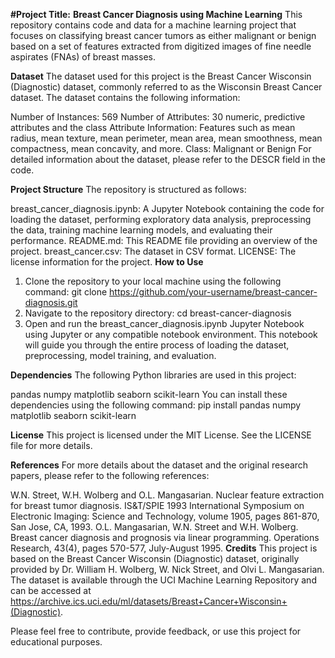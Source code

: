**#Project Title:**
**Breast Cancer Diagnosis using Machine Learning**
This repository contains code and data for a machine learning project that focuses on classifying breast cancer tumors as either malignant or benign based on a set of features extracted from digitized images of fine needle aspirates (FNAs) of breast masses.

**Dataset**
The dataset used for this project is the Breast Cancer Wisconsin (Diagnostic) dataset, commonly referred to as the Wisconsin Breast Cancer dataset. The dataset contains the following information:

Number of Instances: 569
Number of Attributes: 30 numeric, predictive attributes and the class
Attribute Information: Features such as mean radius, mean texture, mean perimeter, mean area, mean smoothness, mean compactness, mean concavity, and more.
Class: Malignant or Benign
For detailed information about the dataset, please refer to the DESCR field in the code.

**Project Structure**
The repository is structured as follows:

breast_cancer_diagnosis.ipynb: A Jupyter Notebook containing the code for loading the dataset, performing exploratory data analysis, preprocessing the data, training machine learning models, and evaluating their performance.
README.md: This README file providing an overview of the project.
breast_cancer.csv: The dataset in CSV format.
LICENSE: The license information for the project.
**How to Use**
1. Clone the repository to your local machine using the following command:
git clone https://github.com/your-username/breast-cancer-diagnosis.git
2. Navigate to the repository directory:
cd breast-cancer-diagnosis
3. Open and run the breast_cancer_diagnosis.ipynb Jupyter Notebook using Jupyter or any compatible notebook environment. This notebook will guide you through the entire process of loading the dataset, preprocessing, model training, and evaluation.

**Dependencies**
The following Python libraries are used in this project:

pandas
numpy
matplotlib
seaborn
scikit-learn
You can install these dependencies using the following command:
pip install pandas numpy matplotlib seaborn scikit-learn

**License**
This project is licensed under the MIT License. See the LICENSE file for more details.

**References**
For more details about the dataset and the original research papers, please refer to the following references:

W.N. Street, W.H. Wolberg and O.L. Mangasarian. Nuclear feature extraction for breast tumor diagnosis. IS&T/SPIE 1993 International Symposium on Electronic Imaging: Science and Technology, volume 1905, pages 861-870, San Jose, CA, 1993.
O.L. Mangasarian, W.N. Street and W.H. Wolberg. Breast cancer diagnosis and prognosis via linear programming. Operations Research, 43(4), pages 570-577, July-August 1995.
**Credits**
This project is based on the Breast Cancer Wisconsin (Diagnostic) dataset, originally provided by Dr. William H. Wolberg, W. Nick Street, and Olvi L. Mangasarian. The dataset is available through the UCI Machine Learning Repository and can be accessed at https://archive.ics.uci.edu/ml/datasets/Breast+Cancer+Wisconsin+(Diagnostic).

Please feel free to contribute, provide feedback, or use this project for educational purposes.
